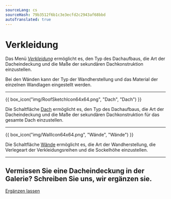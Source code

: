```yaml
---
sourceLang: cs
sourceHash: 79b3512f6b1c3e3ecfd2c2943af68bbd
autoTranslated: true
---
```


# Verkleidung
  <p>
    Das Menü <u><i>Verkleidung</i></u> ermöglicht es, den Typ des Dachaufbaus, die Art der Dacheindeckung und die Maße der sekundären Dachkonstruktion einzustellen.
  </p> 
  <p>
    Bei den Wänden kann der Typ der Wandherstellung und das Material der einzelnen Wandlagen eingestellt werden.
  </p>

  <hr class="main">


{{ box_icon("img/RoofSketchIcon64x64.png", "Dach", "Dach") }}

  <p>Die Schaltfläche <u>Dach</u> ermöglicht es, den Typ des Dachaufbaus, die Art der Dacheindeckung und die Maße der sekundären Dachkonstruktion für das gesamte Dach einzustellen.</p>

  <hr class="main">

{{ box_icon("img/WallIcon64x64.png", "Wände", "Wände") }}

  <p>Die Schaltfläche <u>Wände</u> ermöglicht es, die Art der Wandherstellung, die Verlegeart der Verkleidungsreihen und die Sockelhöhe einzustellen.</p>

  <hr class="main">

<h2>Vermissen Sie eine Dacheindeckung in der Galerie? Schreiben Sie uns, wir ergänzen sie.</h2>
<a href="mailto:jiri.podval@histruct.com?subject=Frage zum HiStruct Gebäude-Konfigurator" class="btn">
  Ergänzen lassen
</a>

<!-- product: HiStruct Building Configurator -->